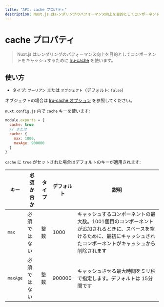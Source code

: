 ```yaml
---
title: "API: cache プロパティ"
description: Nuxt.js はレンダリングのパフォーマンス向上を目的としてコンポーネントをキャッシュするために lru-cache を使います。
---
```


# cache プロパティ

> Nuxt.js はレンダリングのパフォーマンス向上を目的としてコンポーネントをキャッシュするために [lru-cache](https://github.com/isaacs/node-lru-cache) を使います。

## 使い方

- タイプ: `ブーリアン` または `オブジェクト`（デフォルト: `false`）

オブジェクトの場合は [lru-cache オプション](https://github.com/isaacs/node-lru-cache#options) を参照してください。

`nuxt.config.js` 内で `cache` キーを使います:

```js
module.exports = {
  cache: true
  // または
  cache: {
    max: 1000,
    maxAge: 900000
  }
}
```

`cache` に `true` がセットされた場合はデフォルトのキーが適用されます:

| キー | 必須か否か | タイプ | デフォルト | 説明 |
|------|------------|-----|---------|------------|
| `max` | 必須ではない | 整数 | 1000 | キャッシュするコンポーネントの最大数。1001個目のコンポーネントが追加されるときに、スペースを空けるために、最初にキャッシュされたコンポーネントがキャッシュから削除されます |
| `maxAge` | 必須ではない | 整数 | 900000 | キャッシュさせる最大時間をミリ秒で指定します。デフォルトは 15分間です |

